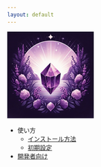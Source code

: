 ```yaml
---
layout: default
---
```


![application icon](img/icon_200.png)

- 使い方
	- [インストール方法](detail/install.html)
	- [初期設定](detail/setup.html)
- [開発者向け](detail/developer.html)
